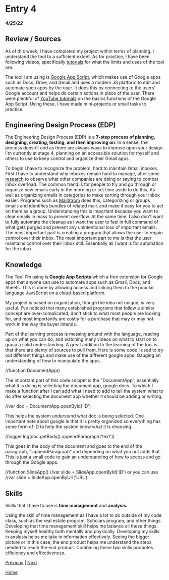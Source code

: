 # Entry 4
##### 4/25/22

## Review / Sources
As of this week, I have completed my project within terms of planning. I understand the tool to a sufficient extent. As for practice, I have been following videos, specifically <a href="https://www.youtube.com/watch?v=Pgfbl_o9WvM">tutorials</a> for what the limits and uses of the tool are.  

The tool I am using is <a href="https://developers.google.com/apps-script">Google App Script</a>, which makes use of Google apps such as Docs, Drive, and Gmail and uses a modern JS platform to edit and automate such apps by the user. It does this by connecting to the users' Google account and helps do certain actions in place of the user. There were plentiful of <a href="https://www.youtube.com/watch?v=Nd3DV_heK2Q">YouTube tutorials</a> on the basics functions of the Google App Script. Using these, I have made mini-projects or small tasks to practice.

## Engineering Design Process (EDP)
The Engineering Design Process (EDP) is a <b>7-step process of planning, designing, creating, testing, and then improving on</b>. In a sense, the process doesn't end as there are always ways to improve upon your design. I'm currently at stage 4, planning on an accessible solution for myself and others to use to keep control and organize their Gmail apps.

To begin I have to recognize the problem, hard to maintain Gmail inboxes. First I have to understand why inboxes remain hard to manage, after some <a href="https://hbr.org/2012/02/stop-email-overload-1">research</a> to observe what other companies are doing or saying to combat inbox overload. The common trend is for people to try and go through or organize new emails early in the morning or set time aside to do this. As well as organizing emails in categories to make sorting through your inbox easier. Programs such as <a href="https://mailstrom.co/MailStorm">MailStrom</a> does this, categorizing or groups emails and identifies bundles of related mail, and make it easy for you to act on them as a group. Understanding this is important because you want to clear emails in mass to prevent overflow.
At the same time, I also don't want to fully automate the cleanup as I want the user to feel in full command of what gets purged and prevent any unintentional loss of important emails. The most important part is creating a program that allows the user to regain control over their inbox. The most important part to me is that the user maintains control over their inbox still. Essentially all I want is for automation for the inbox. 

 

## Knowledge

The Tool I'm using is <b><a href="https://developers.google.com/apps-script">Google App Scripts</a></b> which a free extension for Google apps that anyone can use to automate apps such as Gmail, Docs, and Sheets. This is done by allowing access and linking them to the popular language JavsScript on a cloud-based platform.

My project is based on organization, though the idea not unique, is very useful. I've noticed that many established programs that follow a similar concept are over-complicated, don't stick to what most people are looking for, and most importantly are costly for a purchase that may or may not work in the way the buyer intends.

Part of the learning process is messing around with the language, reading up on what you can do, and watching many videos on what to start on to grasp a solid understanding. A great addition to the learning of the tool is that there are plenty of sources to pull from.  Here is some code I used to try out different things and make use of the different google apps. Gauging an understanding of how to manipulate the apps. 


//function DocumentApp() 


The important part of this code snippet is the "DocumentApp", essentially what it is doing is selecting the document app, google docs. To which I make a function after I can add what I need to add to tell the system what to do after selecting the document app whether it should be adding or writing. 

//var doc = DocumentApp.openById('ID')
 
This helps the system understand what doc is being selected. One important note about google is that it is pretty organized so everything has some form of ID to help the system know what it is choosing. 

//logger.log(doc.getBody().appendParagraph('text'))

This goes in the body of the document and goes to the end of the paragraph, ".appendParagraph" and depending on what you put adds that. This is just a small code to gain an understanding of how to access and go through the Google apps. 

//function SlideApp() 
//var slide = SlideApp.openById('ID') or you can use 
//var slide = SlideApp.openByUrl('URL')

 ## Skills

Skills that I have to use is <b>time management</b> and <b>analysis.</b>

Using the skill of time management as I have a lot to do outside of my code class, such as the real estate program, Scholars program, and other things. Developing that time management skill helps me balance all these things. Keeping myself healthy both mentally and physically. Developing my skills in analysis helps me take in information effectively. Seeing the bigger picture or in this case, the end product helps me understand the steps needed to reach the end product. Combining these two skills promotes efficiency and effectiveness.

[Previous](entry03.md) | [Next](entry05.md)

[Home](../README.md)
